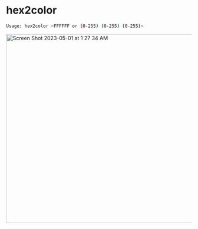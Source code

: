 # hex2color

```bash
Usage: hex2color <FFFFFF or (0-255) (0-255) (0-255)>
```

<img width="512" alt="Screen Shot 2023-05-01 at 1 27 34 AM" src="https://user-images.githubusercontent.com/1154569/235428894-09cfe32e-54d7-4caf-9cf0-5d72706962b8.png">

